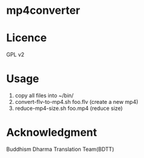 mp4converter
==

Licence
====
GPL v2

Usage
====

1. copy all files into ~/bin/
1. convert-flv-to-mp4.sh foo.flv  (create a new mp4)
1. reduce-mp4-size.sh foo.mp4     (reduce size)

Acknowledgment
====
Buddhism Dharma Translation Team(BDTT)
